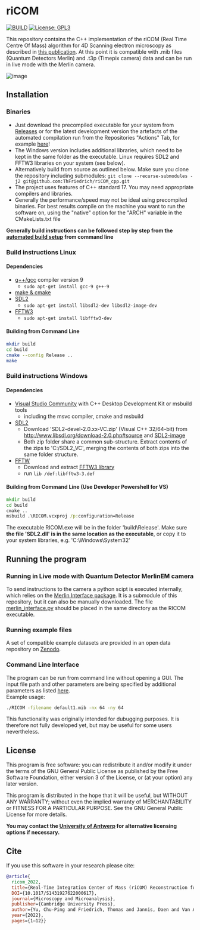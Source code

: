# riCOM
[![BUILD](https://github.com/ThFriedrich/riCOM_cpp/actions/workflows/build.yml/badge.svg)](https://github.com/ThFriedrich/riCOM_cpp/blob/master/.github/workflows/build.yml)
[![License: GPL3](https://img.shields.io/badge/License-GPL3-brightgreen.svg)](https://opensource.org/licenses/GPL-3.0) 

This repository contains the C++ implementation of the riCOM (Real Time Centre Of Mass) algorithm for 4D Scanning electron microscopy as described in [this publication](https://www.cambridge.org/core/journals/microscopy-and-microanalysis/article/realtime-integration-center-of-mass-ricom-reconstruction-for-4d-stem/40AC3F51175C32763ADF355E58073355). At this point it is compatible with .mib files (Quantum Detectors Merlin) and .t3p (Timepix camera) data and can be run in live mode with the Merlin camera.

![image](https://user-images.githubusercontent.com/47680554/164481785-d7407e48-1fa0-4673-a03b-ba80b3a5fcae.png)

## Installation
### Binaries
- Just download the precompiled executable for your system from [Releases](https://github.com/ThFriedrich/riCOM_cpp/releases) or for the latest development version the artefacts of the automated compilation run from the Repositories "Actions" Tab, for example [here](https://github.com/ThFriedrich/riCOM_cpp/actions/workflows/build.yml)! 
- The Windows version includes additional libraries, which need to be kept in the same folder as the executable. Linux requires SDL2 and FFTW3 libraries on your system (see below).
- Alternatively build from source as outlined below. Make sure you clone the repository including submodules: ```git clone --recurse-submodules -j2 git@github.com:ThFriedrich/riCOM_cpp.git``` 
- The project uses features of C++ standard 17. You may need appropriate compilers and libraries.
- Generally the performance/speed may not be ideal using precompiled binaries. For best results compile on the machine you want to run the software on, using the "native" option for the "ARCH" variable in the CMakeLists.txt file
   
**Generally build instructions can be followed step by step from the [automated build setup](https://github.com/ThFriedrich/riCOM_cpp/blob/master/.github/workflows/build.yml) from command line**
### Build instructions Linux
#### Dependencies 
- [g++/gcc](https://gcc.gnu.org/) compiler version 9
  - ```sudo apt-get install gcc-9 g++-9```
- [make & cmake](https://cmake.org/)
- [SDL2](http://www.libsdl.org) 
  - ```sudo apt-get install libsdl2-dev libsdl2-image-dev```
- [FFTW3](https://fftw.org/)
  - ```sudo apt-get install libfftw3-dev``` 

#### Building from Command Line
```bash
mkdir build
cd build
cmake --config Release ..
make
```

### Build instructions Windows
#### Dependencies 
- [Visual Studio Community](https://visualstudio.microsoft.com/vs/community/) with C++ Desktop Development Kit or msbuild tools
  - including the msvc compiler, cmake and msbuild
- [SDL2](http://www.libsdl.org) 
  - Download 'SDL2-devel-2.0.xx-VC.zip' (Visual C++ 32/64-bit) from http://www.libsdl.org/download-2.0.php#source and [SDL2-image](http://www.libsdl.org/projects/SDL_image/release/SDL2_image-devel-2.0.5-VC.zip)
  - Both zip folder share a common sub-structure. Extract contents of the zips to 'C:/SDL2_VC', merging the contents of both zips into the same folder structure.
- [FFTW](https://fftw.org/)
  - Download and extract [FFTW3 library](https://fftw.org/pub/fftw/fftw-3.3.5-dll64.zip)
  - run ```lib /def:libfftw3-3.def```

#### Building from Command Line (**Use __Developer__ Powershell for VS**)
```bat
mkdir build
cd build
cmake ..
msbuild .\RICOM.vcxproj /p:configuration=Release
```
The executable RICOM.exe will be in the folder 'build\Release'. Make  sure **the file 'SDL2.dll' is in the same location as the executable**, or copy it to your system libraries, e.g. 'C:\Windows\System32' 

## Running the program
### Running in Live mode with Quantum Detector MerlinEM camera
To send instructions to the camera a python scipt is executed internally, which relies on the [Merlin Interface package](https://gitlab.com/tfriedrich/merlin_interface). It is a submodule of this repository, but it can also be manually downloaded. The file [merlin_interface.py](https://gitlab.com/tfriedrich/merlin_interface/-/blob/master/merlin_interface/merlin_interface.py) should be placed in the same directory as the RICOM executable.

### Running example files
A set of compatible example datasets are provided in an open data repository on [Zenodo](https://zenodo.org/record/5572123#.YbHNzNso9hF).

### Command Line Interface
The program can be run from command line without opening a GUI. The input file path and other parameters are being specified by additional parameters as listed [here](https://github.com/ThFriedrich/riCOM_cpp/blob/303d8a9fb5b056810d83f51e5f858dc5cd608d56/src/main.cpp#L880).  
Example usage:
```bash
./RICOM -filename default1.mib -nx 64 -ny 64
```
This functionality was originally intended for dubugging purposes. It is therefore not fully developed yet, but may be useful for some users nevertheless.

## License
This program is free software: you can redistribute it and/or modify
it under the terms of the GNU General Public License as published by
the Free Software Foundation, either version 3 of the License, or
(at your option) any later version.

This program is distributed in the hope that it will be useful,
but WITHOUT ANY WARRANTY; without even the implied warranty of
MERCHANTABILITY or FITNESS FOR A PARTICULAR PURPOSE.  See the
GNU General Public License for more details.

**You may contact the [University of Antwerp](jo.verbeeck@uantwerpen.be) for alternative licensing options if 
necessary.**

## Cite
If you use this software in your research please cite:
```bibtex
@article{
  ricom_2022, 
  title={Real-Time Integration Center of Mass (riCOM) Reconstruction for 4D STEM}, 
  DOI={10.1017/S1431927622000617}, 
  journal={Microscopy and Microanalysis}, 
  publisher={Cambridge University Press}, 
  author={Yu, Chu-Ping and Friedrich, Thomas and Jannis, Daen and Van Aert, Sandra and Verbeeck, Johan}, 
  year={2022}, 
  pages={1–12}}
```

